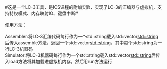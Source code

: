 #这是一个LC-3工具，是ICS课程的附加实验，实现了LC-3的汇编器与虚拟机，支持特权模式、内存映射IO、键盘中断#\
\
使用方法：\
\
Assembler:将LC-3汇编代码每行作为一个std::string载入std::vector<std::string>后传入assemble方法，返回一个std::vector<std::string>，其中每个std::string为一行LC-3机器码\
Simulator:将LC-3机器码每行作为一个std::string载入std::vector<std::string>后传入load方法将其加载进虚拟机内存，然后用run方法运行

